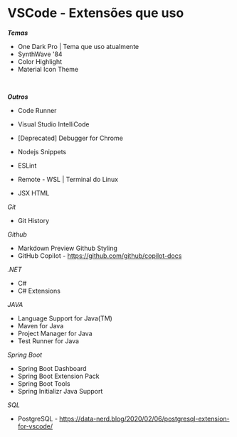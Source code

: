 # VSCode - Extensões que uso <br>

***Temas*** <br>

- One Dark Pro | Tema que uso atualmente
- SynthWave '84
- Color Highlight
- Material Icon Theme

<br>

***Outros*** <br>

- Code Runner
- Visual Studio IntelliCode
- [Deprecated] Debugger for Chrome

- Nodejs Snippets
- ESLint
- Remote - WSL | Terminal do Linux
- JSX HTML <tags/>

*Git*
- Git History

*Github*
- Markdown Preview Github Styling
- GitHub Copilot - https://github.com/github/copilot-docs

*.NET*
- C#
- C# Extensions

*JAVA*
- Language Support for Java(TM)
- Maven for Java
- Project Manager for Java
- Test Runner for Java


*Spring Boot*
- Spring Boot Dashboard
- Spring Boot Extension Pack
- Spring Boot Tools
- Spring Initializr Java Support

*SQL*
- PostgreSQL - https://data-nerd.blog/2020/02/06/postgresql-extension-for-vscode/



